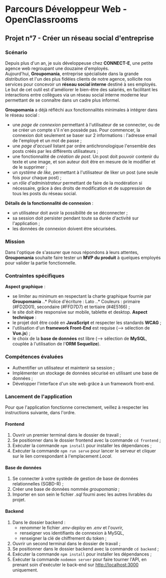 # Parcours Développeur Web - OpenClassrooms #

## Projet n°7 - Créer un réseau social d'entreprise ##

### Scénario ###
Depuis plus d'un an, je suis développeuse chez **CONNECT-E**, une petite agence web regroupant une douzaine d'employés.  
Aujourd'hui, **Groupomania**, entreprise spécialisée dans la grande distribution et l'un des plus fidèles clients de notre agence, sollicite nos services pour concevoir un **réseau social interne** destiné à ses employés.
Le but de cet outil est d'améliorer le bien-être des salariés, en facilitant les interactions entre collègues via un réseau social interne moderne leur permettant de se connaître dans un cadre plus informel.    

**Groupomania** a déjà réfléchi aux fonctionnalités minimales à intégrer dans le réseau social :
- une *page de connexion* permettant à l'utilisateur de se connecter, ou de se créer un compte s'il n'en possède pas. Pour commencer, la connexion doit seulement se baser sur 2 informations : l'adresse email de l'employé et un mot de passe ;
- une *page d'accueil* listant par ordre antichronologique l'ensemble des posts créés par les différents utilisateurs ;
- une fonctionnalité de *création de post*. Un post doit pouvoir contenir du texte et une image, et son auteur doit être en mesure de le modifier et de le supprimer ;
- un *système de like*, permettant à l'utilisateur de liker un post (une seule fois pour chaque post) ;
- un *rôle d'administrateur* permettant de faire de la modération si nécessaire, grâce à des droits de modification et de suppression de tous les posts du réseau social.    

**Détails de la fonctionnalité de connexion** : 
- un utilisateur doit avoir la possibilité de se déconnecter ;
- sa session doit persister pendant toute sa durée d'activité sur l'application ;
- les données de connexion doivent être sécurisées.   

### Mission ###
Dans l'optique de s'assurer que nous répondons à leurs attentes, **Groupomania** souhaite faire tester un **MVP du produit** à quelques employés pour valider la partie fonctionnelle.  

### Contraintes spécifiques ###
**Aspect graphique** : 
- se limiter au minimum en respectant la charte graphique fournie par **Groupomania**
..* Police d'écriture : Lato
..* Couleurs : primaire (#FD2D01), secondaire (#FFD7D7) et tertiaire (#4E5166) ;
- le site doit être responsive sur mobile, tablette et desktop.
**Aspect technique** : 
- le projet doit être codé en **JavaScript** et respecter les standards **WCAG** ;
- l'utilisation d'un **framework Front-End** est requise (--> sélection de **Vue.js**) ;
- le choix de la **base de données** est libre (--> sélection de **MySQL**, couplée à l'utilisation de l'**ORM Sequelize**).

### Compétences évaluées ###
- Authentifier un utilisateur et maintenir sa session ;
- Implémenter un stockage de données sécurisé en utilisant une base de données ;
- Développer l'interface d'un site web grâce à un framework front-end.

### Lancement de l'application ###
Pour que l'application fonctionne correctement, veillez à respecter les instructions suivante, dans l'ordre.
#### Frontend ####
1. Ouvrir un premier terminal dans le dossier de travail ;
2. Se positionner dans le dossier frontend avec la commande `cd frontend` ;
3. Exécuter la commande `npm install` pour installer les dépendances ;
4. Exécuter la commande `npm run serve` pour lancer le serveur et cliquer sur le lien correspondant à l'emplacement *Local*.  
#### Base de données ####
1. Se connecter à votre systède de gestion de base de données relationnelles (SGBD-R) ;
2. Créer une base de données nommée *groupomania* ;
3. Importer en son sein le fichier *.sql* fourni avec les autres livrables du projet.
#### Backend ####
1. Dans le dossier backend :
   - renommer le fichier *.env-deploy* en *.env* et l'ouvrir,
   - renseigner vos identifiants de connexion à MySQL,
   - renseigner la clé de chiffrement du token ;
2. Ouvrir un second terminal dans le dossier de travail ;
3. Se positionner dans le dossier backend avec la commande `cd backend` ;
4. Exécuter la commande `npm install` pour installer les dépendances ;
5. Exécuter la commande `nodemon server` pour faire tourner l'API, en prenant soin d'exécuter le back-end sur <http://localhost:3000> uniquement.